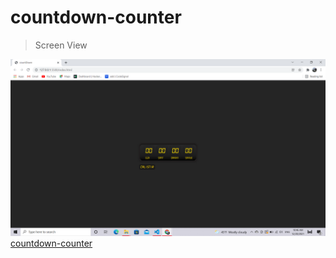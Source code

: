 ﻿# countdown-counter

>Screen View

[![](./1.png)](https://vigorous-brattain-715707.netlify.app/)
[countdown-counter](https://vigorous-brattain-715707.netlify.app/)

